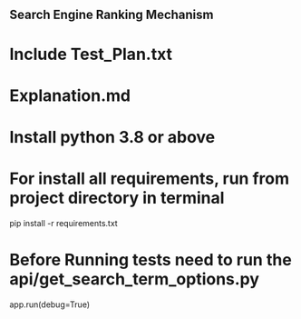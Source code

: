 ## Search Engine Ranking Mechanism
# Include Test_Plan.txt
# Explanation.md
# Install python 3.8 or above
# For install all requirements, run from project directory in terminal
pip install -r requirements.txt
# Before Running tests need to run the api/get_search_term_options.py
app.run(debug=True)
